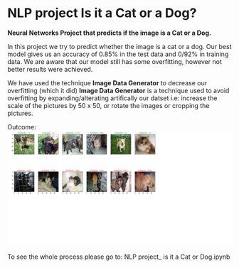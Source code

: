 # NLP project Is it a Cat or a Dog?

**Neural Networks Project that predicts if the image is a Cat or a Dog.**



In this project we try to predict whether the image is a cat or a dog. 
Our best model gives us an accuracy of 0.85% in the test data and 0/92% in training data.
We are aware that our model still has some overfitting, however not better results were achieved.

We have used the technique **Image Data Generator** to decrease our overfitting (which it did) **Image Data Generator** is a technique used to avoid overfitting  by expanding/alterating artifically our datset i.e: increase the scale of the pictures by 50 x 50, or rotate the images or cropping the pictures.

Outcome:
![](picture_git_hub.png)


To see the whole process please go to: NLP project_ is it a Cat or Dog.ipynb 
